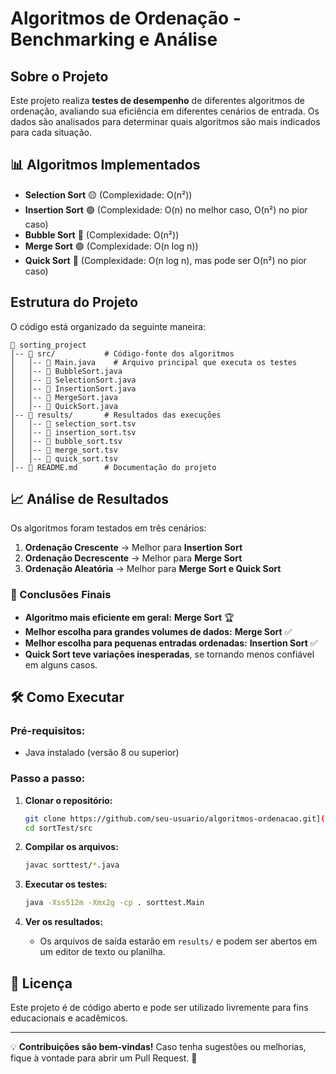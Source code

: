 # Algoritmos de Ordenação - Benchmarking e Análise

## Sobre o Projeto
Este projeto realiza **testes de desempenho** de diferentes algoritmos de ordenação, avaliando sua eficiência em diferentes cenários de entrada. Os dados são analisados para determinar quais algoritmos são mais indicados para cada situação.

## 📊 Algoritmos Implementados
- **Selection Sort** 🟡 (Complexidade: O(n²))
- **Insertion Sort** 🟢 (Complexidade: O(n) no melhor caso, O(n²) no pior caso)
- **Bubble Sort** 🔴 (Complexidade: O(n²))
- **Merge Sort** 🟢 (Complexidade: O(n log n))
- **Quick Sort** 🔵 (Complexidade: O(n log n), mas pode ser O(n²) no pior caso)

## Estrutura do Projeto
O código está organizado da seguinte maneira:

```
📂 sorting_project
│-- 📂 src/           # Código-fonte dos algoritmos
│   │-- 📄 Main.java    # Arquivo principal que executa os testes
│   │-- 📄 BubbleSort.java
│   │-- 📄 SelectionSort.java
│   │-- 📄 InsertionSort.java
│   │-- 📄 MergeSort.java
│   │-- 📄 QuickSort.java
│-- 📂 results/       # Resultados das execuções
│   │-- 📄 selection_sort.tsv
│   │-- 📄 insertion_sort.tsv
│   │-- 📄 bubble_sort.tsv
│   │-- 📄 merge_sort.tsv
│   │-- 📄 quick_sort.tsv
│-- 📄 README.md      # Documentação do projeto
```

## 📈 Análise de Resultados
Os algoritmos foram testados em três cenários:
1. **Ordenação Crescente** → Melhor para **Insertion Sort**
2. **Ordenação Decrescente** → Melhor para **Merge Sort**
3. **Ordenação Aleatória** → Melhor para **Merge Sort e Quick Sort**

### **🔬 Conclusões Finais**
- **Algoritmo mais eficiente em geral:** **Merge Sort** 🏆
- **Melhor escolha para grandes volumes de dados:** **Merge Sort** ✅
- **Melhor escolha para pequenas entradas ordenadas:** **Insertion Sort** ✅
- **Quick Sort teve variações inesperadas**, se tornando menos confiável em alguns casos.

## 🛠 Como Executar
### **Pré-requisitos:**
- Java instalado (versão 8 ou superior)

### **Passo a passo:**
1. **Clonar o repositório:**
   ```sh
   git clone https://github.com/seu-usuario/algoritmos-ordenacao.git](https://github.com/antonio-carlosjr/sortTest
   cd sortTest/src
   ```

2. **Compilar os arquivos:**
   ```sh
   javac sorttest/*.java
   ```

3. **Executar os testes:**
   ```sh
   java -Xss512m -Xmx2g -cp . sorttest.Main
   ```

4. **Ver os resultados:**
   - Os arquivos de saída estarão em `results/` e podem ser abertos em um editor de texto ou planilha.

## 📜 Licença
Este projeto é de código aberto e pode ser utilizado livremente para fins educacionais e acadêmicos.

---
💡 **Contribuições são bem-vindas!** Caso tenha sugestões ou melhorias, fique à vontade para abrir um Pull Request. 🚀

